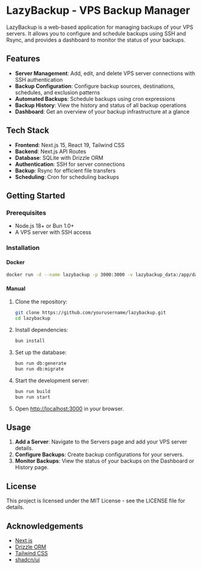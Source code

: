 # LazyBackup - VPS Backup Manager

LazyBackup is a web-based application for managing backups of your VPS servers. It allows you to configure and schedule backups using SSH and Rsync, and provides a dashboard to monitor the status of your backups.

## Features

- **Server Management**: Add, edit, and delete VPS server connections with SSH authentication
- **Backup Configuration**: Configure backup sources, destinations, schedules, and exclusion patterns
- **Automated Backups**: Schedule backups using cron expressions
- **Backup History**: View the history and status of all backup operations
- **Dashboard**: Get an overview of your backup infrastructure at a glance

## Tech Stack

- **Frontend**: Next.js 15, React 19, Tailwind CSS
- **Backend**: Next.js API Routes
- **Database**: SQLite with Drizzle ORM
- **Authentication**: SSH for server connections
- **Backup**: Rsync for efficient file transfers
- **Scheduling**: Cron for scheduling backups

## Getting Started

### Prerequisites

- Node.js 18+ or Bun 1.0+
- A VPS server with SSH access

### Installation

#### Docker

```bash
docker run -d --name lazybackup -p 3000:3000 -v lazybackup_data:/app/data ghcr.io/lazybackup/lazybackup:latest
```

#### Manual

1. Clone the repository:
   ```bash
   git clone https://github.com/yourusername/lazybackup.git
   cd lazybackup
   ```

2. Install dependencies:
   ```bash
   bun install
   ```

3. Set up the database:
   ```bash
   bun run db:generate
   bun run db:migrate
   ```

4. Start the development server:
   ```bash
   bun run build
   bun run start
   ```

5. Open [http://localhost:3000](http://localhost:3000) in your browser.


## Usage

1. **Add a Server**: Navigate to the Servers page and add your VPS server details.
2. **Configure Backups**: Create backup configurations for your servers.
3. **Monitor Backups**: View the status of your backups on the Dashboard or History page.

## License

This project is licensed under the MIT License - see the LICENSE file for details.

## Acknowledgements

- [Next.js](https://nextjs.org/)
- [Drizzle ORM](https://orm.drizzle.team/)
- [Tailwind CSS](https://tailwindcss.com/)
- [shadcn/ui](https://ui.shadcn.com/)
